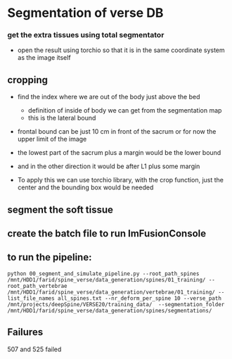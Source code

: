# Segmentation of verse DB

### get the extra tissues using total segmentator

- open the result using torchio so that it is in the same coordinate system as the image itself


## cropping
- find the index where we are out of the body just above the bed
  - definition of inside of body we can get from the segmentation map
  - this is the lateral bound
- frontal bound can be just 10 cm in front of the sacrum or for now the upper limit of the image
- the lowest part of the sacrum plus a margin would be the lower bound
- and in the other direction it would be after L1 plus some margin

- To apply this we can use torchio library, with the crop function, 
  just the center and the bounding box would be needed


## segment the soft tissue

## create the batch file to run ImFusionConsole


## to run the pipeline:
```shell
python 00_segment_and_simulate_pipeline.py --root_path_spines /mnt/HDD1/farid/spine_verse/data_generation/spines/01_training/ --root_path_vertebrae /mnt/HDD1/farid/spine_verse/data_generation/vertebrae/01_training/ --list_file_names all_spines.txt --nr_deform_per_spine 10 --verse_path /mnt/projects/deepSpine/VERSE20/training_data/  --segmentation_folder /mnt/HDD1/farid/spine_verse/data_generation/spines/segmentations/
```
## Failures

507 and 525 failed